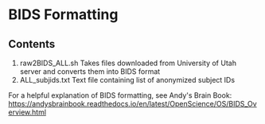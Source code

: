 # BIDS Formatting

## Contents
1. raw2BIDS_ALL.sh Takes files downloaded from University of Utah server and converts them into BIDS format
2. ALL_subjids.txt Text file containing list of anonymized subject IDs 

For a helpful explanation of BIDS formatting, see Andy's Brain Book: https://andysbrainbook.readthedocs.io/en/latest/OpenScience/OS/BIDS_Overview.html
